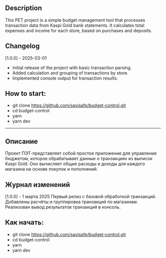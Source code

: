 ## Description
This PET project is a simple budget management tool that processes transaction data from Kaspi Gold bank statements. It calculates total expenses and income for each store, based on purchases and deposits.

## Changelog
[1.0.0] - 2025-03-01
- Initial release of the project with basic transaction parsing.
- Added calculation and grouping of transactions by store.
- Implemented console output for transaction results.

## How to start:
- git clone https://github.com/savisafe/budget-control.git
- cd budget-control
- yarn
- yarn dev

---------------------------------------------------------------------------------------------------------------

## Описание
Проект ПЭТ-представляет собой простое приложение для управления бюджетом, которое обрабатывает данные о транзакциях из выписок Kaspi Gold. Оно вычисляет общие расходы и доходы для каждого магазина на основе покупок и пополнений.

## Журнал изменений
[1.0.0] - 1 марта 2025
Первый релиз с базовой обработкой транзакций.
Добавлены расчёты и группировка транзакций по магазинам.
Реализован вывод результатов транзакций в консоль.

## Как начать:
- git clone https://github.com/savisafe/budget-control.git
- cd budget-control
- yarn
- yarn dev
